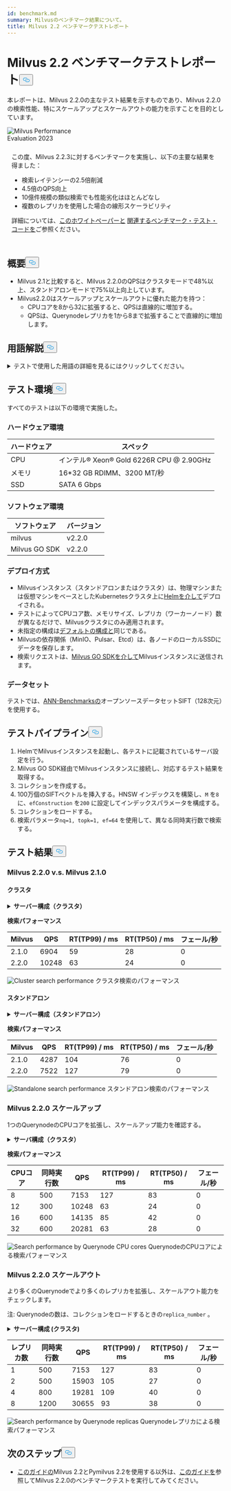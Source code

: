 ```yaml
---
id: benchmark.md
summary: Milvusのベンチマーク結果について。
title: Milvus 2.2 ベンチマークテストレポート
---
```

<h1 id="Milvus-22-Benchmark-Test-Report" class="common-anchor-header">Milvus 2.2 ベンチマークテストレポート<button data-href="#Milvus-22-Benchmark-Test-Report" class="anchor-icon" translate="no">
      <svg translate="no"
        aria-hidden="true"
        focusable="false"
        height="20"
        version="1.1"
        viewBox="0 0 16 16"
        width="16"
      >
        <path
          fill="#0092E4"
          fill-rule="evenodd"
          d="M4 9h1v1H4c-1.5 0-3-1.69-3-3.5S2.55 3 4 3h4c1.45 0 3 1.69 3 3.5 0 1.41-.91 2.72-2 3.25V8.59c.58-.45 1-1.27 1-2.09C10 5.22 8.98 4 8 4H4c-.98 0-2 1.22-2 2.5S3 9 4 9zm9-3h-1v1h1c1 0 2 1.22 2 2.5S13.98 12 13 12H9c-.98 0-2-1.22-2-2.5 0-.83.42-1.64 1-2.09V6.25c-1.09.53-2 1.84-2 3.25C6 11.31 7.55 13 9 13h4c1.45 0 3-1.69 3-3.5S14.5 6 13 6z"
        ></path>
      </svg>
    </button></h1><p>本レポートは、Milvus 2.2.0の主なテスト結果を示すものであり、Milvus 2.2.0の検索性能、特にスケールアップとスケールアウトの能力を示すことを目的としています。</p>
<div class="alert note">
  <div style="display: flex;">
      <div style="flex:0.3;">
        <img translate="no" src="https://zilliz.com/images/whitepaper/performance.png" alt="Milvus Performance Evaluation 2023" />
      </div>
  </div>
  <div style="flex:1;padding: 10px;">
    <p>この度、Milvus 2.2.3に対するベンチマークを実施し、以下の主要な結果を得ました：</p>
    <ul>
      <li>検索レイテンシーの2.5倍削減</li>
      <li>4.5倍のQPS向上</li>
      <li>10億件規模の類似検索でも性能劣化はほとんどなし</li>
      <li>複数のレプリカを使用した場合の線形スケーラビリティ</li>
    </ul>
    <p>詳細については、<a href="https://zilliz.com/resources/whitepaper/milvus-performance-benchmark">このホワイトペーパーと</a> <a href="https://github.com/zilliztech/VectorDBBench">関連するベンチマーク・テスト・コードを</a>ご参照ください。 </p>
  </div>
</div>
<h2 id="Summary" class="common-anchor-header">概要<button data-href="#Summary" class="anchor-icon" translate="no">
      <svg translate="no"
        aria-hidden="true"
        focusable="false"
        height="20"
        version="1.1"
        viewBox="0 0 16 16"
        width="16"
      >
        <path
          fill="#0092E4"
          fill-rule="evenodd"
          d="M4 9h1v1H4c-1.5 0-3-1.69-3-3.5S2.55 3 4 3h4c1.45 0 3 1.69 3 3.5 0 1.41-.91 2.72-2 3.25V8.59c.58-.45 1-1.27 1-2.09C10 5.22 8.98 4 8 4H4c-.98 0-2 1.22-2 2.5S3 9 4 9zm9-3h-1v1h1c1 0 2 1.22 2 2.5S13.98 12 13 12H9c-.98 0-2-1.22-2-2.5 0-.83.42-1.64 1-2.09V6.25c-1.09.53-2 1.84-2 3.25C6 11.31 7.55 13 9 13h4c1.45 0 3-1.69 3-3.5S14.5 6 13 6z"
        ></path>
      </svg>
    </button></h2><ul>
<li>Milvus 2.1と比較すると、Milvus 2.2.0のQPSはクラスタモードで48%以上、スタンドアロンモードで75%以上向上しています。</li>
<li>Milvus2.2.0はスケールアップとスケールアウトに優れた能力を持つ：<ul>
<li>CPUコアを8から32に拡張すると、QPSは直線的に増加する。</li>
<li>QPSは、Querynodeレプリカを1から8まで拡張することで直線的に増加します。</li>
</ul></li>
</ul>
<h2 id="Terminology" class="common-anchor-header">用語解説<button data-href="#Terminology" class="anchor-icon" translate="no">
      <svg translate="no"
        aria-hidden="true"
        focusable="false"
        height="20"
        version="1.1"
        viewBox="0 0 16 16"
        width="16"
      >
        <path
          fill="#0092E4"
          fill-rule="evenodd"
          d="M4 9h1v1H4c-1.5 0-3-1.69-3-3.5S2.55 3 4 3h4c1.45 0 3 1.69 3 3.5 0 1.41-.91 2.72-2 3.25V8.59c.58-.45 1-1.27 1-2.09C10 5.22 8.98 4 8 4H4c-.98 0-2 1.22-2 2.5S3 9 4 9zm9-3h-1v1h1c1 0 2 1.22 2 2.5S13.98 12 13 12H9c-.98 0-2-1.22-2-2.5 0-.83.42-1.64 1-2.09V6.25c-1.09.53-2 1.84-2 3.25C6 11.31 7.55 13 9 13h4c1.45 0 3-1.69 3-3.5S14.5 6 13 6z"
        ></path>
      </svg>
    </button></h2><p><details>
<summary>テストで使用した用語の詳細を見るにはクリックしてください。</summary>
<table class="terminology">
<thead>
<tr>
<th>用語</th>
<th>説明</th>
</tr>
</thead>
<tbody>
<tr>
<td>nq</td>
<td>1回の検索要求で検索されるベクトルの数</td>
</tr>
<tr>
<td>topk</td>
<td>1回の検索要求で各ベクトル（nq）に対して検索される最も近いベクトルの数</td>
</tr>
<tr>
<td>ef</td>
<td><a href="https://milvus.io/docs/v2.2.x/index.md">HNSW インデックスに</a>固有の検索パラメータ</td>
</tr>
<tr>
<td>RT</td>
<td>リクエストを送信してから応答を受信するまでの応答時間</td>
</tr>
<tr>
<td>QPS</td>
<td>1秒間に正常に処理された検索リクエスト数</td>
</tr>
</tbody>
</table>
</details></p>
<h2 id="Test-environment" class="common-anchor-header">テスト環境<button data-href="#Test-environment" class="anchor-icon" translate="no">
      <svg translate="no"
        aria-hidden="true"
        focusable="false"
        height="20"
        version="1.1"
        viewBox="0 0 16 16"
        width="16"
      >
        <path
          fill="#0092E4"
          fill-rule="evenodd"
          d="M4 9h1v1H4c-1.5 0-3-1.69-3-3.5S2.55 3 4 3h4c1.45 0 3 1.69 3 3.5 0 1.41-.91 2.72-2 3.25V8.59c.58-.45 1-1.27 1-2.09C10 5.22 8.98 4 8 4H4c-.98 0-2 1.22-2 2.5S3 9 4 9zm9-3h-1v1h1c1 0 2 1.22 2 2.5S13.98 12 13 12H9c-.98 0-2-1.22-2-2.5 0-.83.42-1.64 1-2.09V6.25c-1.09.53-2 1.84-2 3.25C6 11.31 7.55 13 9 13h4c1.45 0 3-1.69 3-3.5S14.5 6 13 6z"
        ></path>
      </svg>
    </button></h2><p>すべてのテストは以下の環境で実施した。</p>
<h3 id="Hardware-environment" class="common-anchor-header">ハードウェア環境</h3><table>
<thead>
<tr><th>ハードウェア</th><th>スペック</th></tr>
</thead>
<tbody>
<tr><td>CPU</td><td>インテル® Xeon® Gold 6226R CPU @ 2.90GHz</td></tr>
<tr><td>メモリ</td><td>16*32 GB RDIMM、3200 MT/秒</td></tr>
<tr><td>SSD</td><td>SATA 6 Gbps</td></tr>
</tbody>
</table>
<h3 id="Software-environment" class="common-anchor-header">ソフトウェア環境</h3><table>
<thead>
<tr><th>ソフトウェア</th><th>バージョン</th></tr>
</thead>
<tbody>
<tr><td>milvus</td><td>v2.2.0</td></tr>
<tr><td>Milvus GO SDK</td><td>v2.2.0</td></tr>
</tbody>
</table>
<h3 id="Deployment-scheme" class="common-anchor-header">デプロイ方式</h3><ul>
<li>Milvusインスタンス（スタンドアロンまたはクラスタ）は、物理マシンまたは仮想マシンをベースとしたKubernetesクラスタ上に<a href="https://milvus.io/docs/install_standalone-helm.md">Helmを介して</a>デプロイされる。</li>
<li>テストによってCPUコア数、メモリサイズ、レプリカ（ワーカーノード）数が異なるだけで、Milvusクラスタにのみ適用されます。</li>
<li>未指定の構成は<a href="https://github.com/milvus-io/milvus-helm/blob/master/charts/milvus/values.yaml">デフォルトの構成と</a>同じである。</li>
<li>Milvusの依存関係（MinIO、Pulsar、Etcd）は、各ノードのローカルSSDにデータを保存します。</li>
<li>検索リクエストは、<a href="https://github.com/milvus-io/milvus-sdk-go/tree/master/tests">Milvus GO SDKを介して</a>Milvusインスタンスに送信されます。</li>
</ul>
<h3 id="Data-sets" class="common-anchor-header">データセット</h3><p>テストでは、<a href="https://github.com/erikbern/ann-benchmarks/#data-sets">ANN-Benchmarksの</a>オープンソースデータセットSIFT（128次元）を使用する。</p>
<h2 id="Test-pipeline" class="common-anchor-header">テストパイプライン<button data-href="#Test-pipeline" class="anchor-icon" translate="no">
      <svg translate="no"
        aria-hidden="true"
        focusable="false"
        height="20"
        version="1.1"
        viewBox="0 0 16 16"
        width="16"
      >
        <path
          fill="#0092E4"
          fill-rule="evenodd"
          d="M4 9h1v1H4c-1.5 0-3-1.69-3-3.5S2.55 3 4 3h4c1.45 0 3 1.69 3 3.5 0 1.41-.91 2.72-2 3.25V8.59c.58-.45 1-1.27 1-2.09C10 5.22 8.98 4 8 4H4c-.98 0-2 1.22-2 2.5S3 9 4 9zm9-3h-1v1h1c1 0 2 1.22 2 2.5S13.98 12 13 12H9c-.98 0-2-1.22-2-2.5 0-.83.42-1.64 1-2.09V6.25c-1.09.53-2 1.84-2 3.25C6 11.31 7.55 13 9 13h4c1.45 0 3-1.69 3-3.5S14.5 6 13 6z"
        ></path>
      </svg>
    </button></h2><ol>
<li>HelmでMilvusインスタンスを起動し、各テストに記載されているサーバ設定を行う。</li>
<li>Milvus GO SDK経由でMilvusインスタンスに接続し、対応するテスト結果を取得する。</li>
<li>コレクションを作成する。</li>
<li>100万個のSIFTベクトルを挿入する。HNSW インデックスを構築し、<code translate="no">M</code> を<code translate="no">8</code> に、<code translate="no">efConstruction</code> を<code translate="no">200</code> に設定してインデックスパラメータを構成する。</li>
<li>コレクションをロードする。</li>
<li>検索パラメータ<code translate="no">nq=1, topk=1, ef=64</code> を使用して、異なる同時実行数で検索する。</li>
</ol>
<h2 id="Test-results" class="common-anchor-header">テスト結果<button data-href="#Test-results" class="anchor-icon" translate="no">
      <svg translate="no"
        aria-hidden="true"
        focusable="false"
        height="20"
        version="1.1"
        viewBox="0 0 16 16"
        width="16"
      >
        <path
          fill="#0092E4"
          fill-rule="evenodd"
          d="M4 9h1v1H4c-1.5 0-3-1.69-3-3.5S2.55 3 4 3h4c1.45 0 3 1.69 3 3.5 0 1.41-.91 2.72-2 3.25V8.59c.58-.45 1-1.27 1-2.09C10 5.22 8.98 4 8 4H4c-.98 0-2 1.22-2 2.5S3 9 4 9zm9-3h-1v1h1c1 0 2 1.22 2 2.5S13.98 12 13 12H9c-.98 0-2-1.22-2-2.5 0-.83.42-1.64 1-2.09V6.25c-1.09.53-2 1.84-2 3.25C6 11.31 7.55 13 9 13h4c1.45 0 3-1.69 3-3.5S14.5 6 13 6z"
        ></path>
      </svg>
    </button></h2><h3 id="Milvus-220-vs-Milvus-210" class="common-anchor-header">Milvus 2.2.0 v.s. Milvus 2.1.0</h3><h4 id="Cluster" class="common-anchor-header">クラスタ</h4><p><details>
<summary><b>サーバー構成（クラスタ）</b></summary><code translate="no">yaml queryNode: replicas: 1 resources: limits: cpu: &quot;12.0&quot; memory: 8Gi requests: cpu: &quot;12.0&quot; memory: 8Gi</code></details></p>
<p><strong>検索パフォーマンス</strong></p>
<table>
<thead>
<tr><th>Milvus</th><th>QPS</th><th>RT(TP99) / ms</th><th>RT(TP50) / ms</th><th>フェール/秒</th></tr>
</thead>
<tbody>
<tr><td>2.1.0</td><td>6904</td><td>59</td><td>28</td><td>0</td></tr>
<tr><td>2.2.0</td><td>10248</td><td>63</td><td>24</td><td>0</td></tr>
</tbody>
</table>
<p>
  
   <span class="img-wrapper"> <img translate="no" src="/docs/v2.6.x/assets/cluster_search_performance_210_vs_220.png" alt="Cluster search performance" class="doc-image" id="cluster-search-performance" />
   </span> <span class="img-wrapper"> <span>クラスタ検索のパフォーマンス</span> </span></p>
<h4 id="Standalone" class="common-anchor-header">スタンドアロン</h4><p><details>
<summary><b>サーバー構成（スタンドアロン）</b></summary><code translate="no">yaml standalone: replicas: 1 resources: limits: cpu: &quot;12.0&quot; memory: 16Gi requests: cpu: &quot;12.0&quot; memory: 16Gi</code></details></p>
<p><strong>検索パフォーマンス</strong></p>
<table>
<thead>
<tr><th>Milvus</th><th>QPS</th><th>RT(TP99) / ms</th><th>RT(TP50) / ms</th><th>フェール/秒</th></tr>
</thead>
<tbody>
<tr><td>2.1.0</td><td>4287</td><td>104</td><td>76</td><td>0</td></tr>
<tr><td>2.2.0</td><td>7522</td><td>127</td><td>79</td><td>0</td></tr>
</tbody>
</table>
<p>
  
   <span class="img-wrapper"> <img translate="no" src="/docs/v2.6.x/assets/standalone_search_performance_210_vs_220.png" alt="Standalone search performance" class="doc-image" id="standalone-search-performance" />
   </span> <span class="img-wrapper"> <span>スタンドアロン検索のパフォーマンス</span> </span></p>
<h3 id="Milvus-220-Scale-up" class="common-anchor-header">Milvus 2.2.0 スケールアップ</h3><p>1つのQuerynodeのCPUコアを拡張し、スケールアップ能力を確認する。</p>
<p><details>
<summary><b>サーバ構成（クラスタ）</b></summary><code translate="no">yaml queryNode: replicas: 1 resources: limits: cpu: &quot;8.0&quot; /&quot;12.0&quot; /&quot;16.0&quot; /&quot;32.0&quot; memory: 8Gi requests: cpu: &quot;8.0&quot; /&quot;12.0&quot; /&quot;16.0&quot; /&quot;32.0&quot; memory: 8Gi</code></details></p>
<p><strong>検索パフォーマンス</strong></p>
<table>
<thead>
<tr><th>CPUコア</th><th>同時実行数</th><th>QPS</th><th>RT(TP99) / ms</th><th>RT(TP50) / ms</th><th>フェール/秒</th></tr>
</thead>
<tbody>
<tr><td>8</td><td>500</td><td>7153</td><td>127</td><td>83</td><td>0</td></tr>
<tr><td>12</td><td>300</td><td>10248</td><td>63</td><td>24</td><td>0</td></tr>
<tr><td>16</td><td>600</td><td>14135</td><td>85</td><td>42</td><td>0</td></tr>
<tr><td>32</td><td>600</td><td>20281</td><td>63</td><td>28</td><td>0</td></tr>
</tbody>
</table>
<p>
  
   <span class="img-wrapper"> <img translate="no" src="/docs/v2.6.x/assets/search_performance_by_querynode_cpu_cores.png" alt="Search performance by Querynode CPU cores" class="doc-image" id="search-performance-by-querynode-cpu-cores" />
   </span> <span class="img-wrapper"> <span>QuerynodeのCPUコアによる検索パフォーマンス</span> </span></p>
<h3 id="Milvus-220-Scale-out" class="common-anchor-header">Milvus 2.2.0 スケールアウト</h3><p>より多くのQuerynodeでより多くのレプリカを拡張し、スケールアウト能力をチェックします。</p>
<div class="alert note">
<p>注: Querynodeの数は、コレクションをロードするときの<code translate="no">replica_number</code> 。</p>
</div>
<p><details>
<summary><b>サーバー構成 (クラスタ)</b></summary><code translate="no">yaml queryNode: replicas: 1 / 2 / 4 / 8 resources: limits: cpu: &quot;8.0&quot; memory: 8Gi requests: cpu: &quot;8.0&quot; memory: 8Gi</code></details></p>
<table>
<thead>
<tr><th>レプリカ数</th><th>同時実行数</th><th>QPS</th><th>RT(TP99) / ms</th><th>RT(TP50) / ms</th><th>フェール/秒</th></tr>
</thead>
<tbody>
<tr><td>1</td><td>500</td><td>7153</td><td>127</td><td>83</td><td>0</td></tr>
<tr><td>2</td><td>500</td><td>15903</td><td>105</td><td>27</td><td>0</td></tr>
<tr><td>4</td><td>800</td><td>19281</td><td>109</td><td>40</td><td>0</td></tr>
<tr><td>8</td><td>1200</td><td>30655</td><td>93</td><td>38</td><td>0</td></tr>
</tbody>
</table>
<p>
  
   <span class="img-wrapper"> <img translate="no" src="/docs/v2.6.x/assets/search_performance_by_querynode_replicas.png" alt="Search performance by Querynode replicas" class="doc-image" id="search-performance-by-querynode-replicas" />
   </span> <span class="img-wrapper"> <span>Querynodeレプリカによる検索パフォーマンス</span> </span></p>
<h2 id="Whats-next" class="common-anchor-header">次のステップ<button data-href="#Whats-next" class="anchor-icon" translate="no">
      <svg translate="no"
        aria-hidden="true"
        focusable="false"
        height="20"
        version="1.1"
        viewBox="0 0 16 16"
        width="16"
      >
        <path
          fill="#0092E4"
          fill-rule="evenodd"
          d="M4 9h1v1H4c-1.5 0-3-1.69-3-3.5S2.55 3 4 3h4c1.45 0 3 1.69 3 3.5 0 1.41-.91 2.72-2 3.25V8.59c.58-.45 1-1.27 1-2.09C10 5.22 8.98 4 8 4H4c-.98 0-2 1.22-2 2.5S3 9 4 9zm9-3h-1v1h1c1 0 2 1.22 2 2.5S13.98 12 13 12H9c-.98 0-2-1.22-2-2.5 0-.83.42-1.64 1-2.09V6.25c-1.09.53-2 1.84-2 3.25C6 11.31 7.55 13 9 13h4c1.45 0 3-1.69 3-3.5S14.5 6 13 6z"
        ></path>
      </svg>
    </button></h2><ul>
<li><a href="https://milvus.io/blog/2022-08-16-A-Quick-Guide-to-Benchmarking-Milvus-2-1.md">このガイドの</a>Milvus 2.2とPymilvus 2.2を使用する以外は、<a href="https://milvus.io/blog/2022-08-16-A-Quick-Guide-to-Benchmarking-Milvus-2-1.md">このガイドを</a>参照してMilvus 2.2.0のベンチマークテストを実行してみてください。</li>
</ul>
